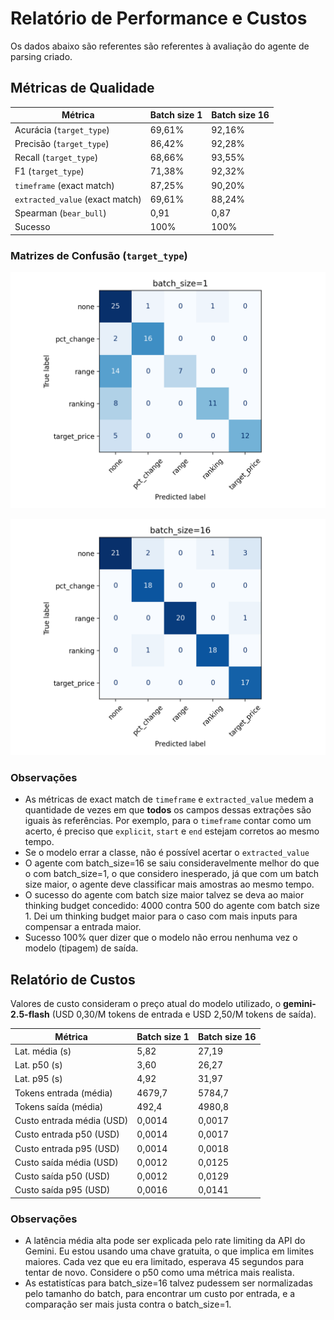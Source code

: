 # Relatório de Performance e Custos

Os dados abaixo são referentes são referentes à avaliação do agente de parsing criado.

## Métricas de Qualidade

| Métrica | Batch size 1 | Batch size 16 |
| --- | --- | --- |
| Acurácia (`target_type`) | 69,61% | 92,16% |
| Precisão (`target_type`) | 86,42% | 92,28% |
| Recall (`target_type`) | 68,66% | 93,55% |
| F1 (`target_type`) | 71,38% | 92,32% |
| `timeframe` (exact match) | 87,25% | 90,20% |
| `extracted_value` (exact match) | 69,61% | 88,24% |
| Spearman (`bear_bull`) | 0,91 | 0,87 |
| Sucesso | 100% | 100% |


### Matrizes de Confusão (`target_type`)

![Matriz de confusão — batch 1](confusion_matrix/batch-size-1.png)

![Matriz de confusão — batch 16](confusion_matrix/batch-size-16.png)


### Observações

- As métricas de exact match de `timeframe` e `extracted_value` medem a quantidade de vezes em que **todos** os campos dessas extrações são iguais às referências. Por exemplo, para o `timeframe` contar como um acerto, é preciso que `explicit`, `start` e `end` estejam corretos ao mesmo tempo.
- Se o modelo errar a classe, não é possível acertar o `extracted_value`
- O agente com batch_size=16 se saiu consideravelmente melhor do que o com batch_size=1, o que considero inesperado, já que com um batch size maior, o agente deve classificar mais amostras ao mesmo tempo.
- O sucesso do agente com batch size maior talvez se deva ao maior thinking budget concedido: 4000 contra 500 do agente com batch size 1. Dei um thinking budget maior para o caso com mais inputs para compensar a entrada maior.
- Sucesso 100% quer dizer que o modelo não errou nenhuma vez o modelo (tipagem) de saída.

## Relatório de Custos

Valores de custo consideram o preço atual do modelo utilizado, o **gemini-2.5-flash** (USD 0,30/M tokens de entrada e USD 2,50/M tokens de saída).

| Métrica | Batch size 1 | Batch size 16 |
| --- | --- | --- |
| Lat. média (s) | 5,82 | 27,19 |
| Lat. p50 (s) | 3,60 | 26,27 |
| Lat. p95 (s) | 4,92 | 31,97 |
| Tokens entrada (média) | 4679,7 | 5784,7 |
| Tokens saída (média) | 492,4 | 4980,8 |
| Custo entrada média (USD) | 0,0014 | 0,0017 |
| Custo entrada p50 (USD) | 0,0014 | 0,0017 |
| Custo entrada p95 (USD) | 0,0014 | 0,0018 |
| Custo saída média (USD) | 0,0012 | 0,0125 |
| Custo saída p50 (USD) | 0,0012 | 0,0129 |
| Custo saída p95 (USD) | 0,0016 | 0,0141 |

### Observações

- A latência média alta pode ser explicada pelo rate limiting da API do Gemini. Eu estou usando uma chave gratuita, o que implica em limites maiores. Cada vez que eu era limitado, esperava 45 segundos para tentar de novo. Considere o p50 como uma métrica mais realista.
- As estatistícas para batch_size=16 talvez pudessem ser normalizadas pelo tamanho do batch, para encontrar um custo por entrada, e a comparação ser mais justa contra o batch_size=1.

